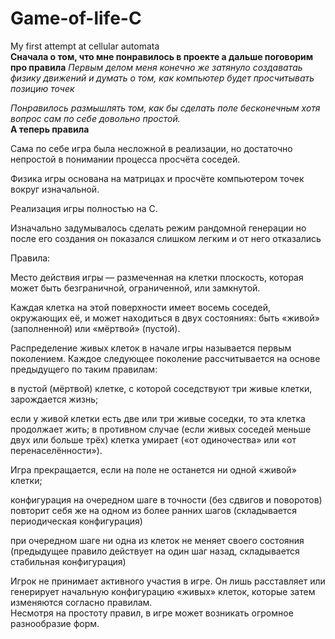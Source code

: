 # Game-of-life-C
My first attempt at cellular automata  
**Cначала о том, что мне понравилось в проекте а дальше поговорим про правила**
*Первым делом меня конечно же затянуло создаватаь физику движений и думать о том, как компьютер будет просчитывать позицию точек*  

*Понравилось размышлять том, как бы сделать поле бесконечным хотя вопрос сам по себе довольно простой.*  
**А теперь правила**  


Сама по себе игра была несложной в реализации, но достаточно непростой в понимании процесса просчёта соседей.  

Физика игры основана на матрицах и просчёте компьютером точек вокруг изначальной.  

Реализация игры полностью на C.  

Изначально задумывалось сделать режим рандомной генерации но после его создания он показался слишком легким и от него отказались  

Правила:  

Место действия игры — размеченная на клетки плоскость, которая может быть безграничной, ограниченной, или замкнутой.  

Каждая клетка на этой поверхности имеет восемь соседей, окружающих её, и может находиться в двух состояниях: быть «живой» (заполненной) или «мёртвой» (пустой).  

Распределение живых клеток в начале игры называется первым поколением. Каждое следующее поколение рассчитывается на основе предыдущего по таким правилам:  

в пустой (мёртвой) клетке, с которой соседствуют три живые клетки, зарождается жизнь;  

если у живой клетки есть две или три живые соседки, то эта клетка продолжает жить; в противном случае (если живых соседей меньше двух или больше трёх) клетка умирает («от одиночества» или «от перенаселённости»).  

Игра прекращается, если
на поле не останется ни одной «живой» клетки;  

конфигурация на очередном шаге в точности (без сдвигов и поворотов) повторит себя же на одном из более ранних шагов (складывается периодическая конфигурация)  

при очередном шаге ни одна из клеток не меняет своего состояния (предыдущее правило действует на один шаг назад, складывается стабильная конфигурация)  

Игрок не принимает активного участия в игре. Он лишь расставляет или генерирует начальную конфигурацию «живых» клеток, которые затем изменяются согласно правилам.  
Несмотря на простоту правил, в игре может возникать огромное разнообразие форм.  

